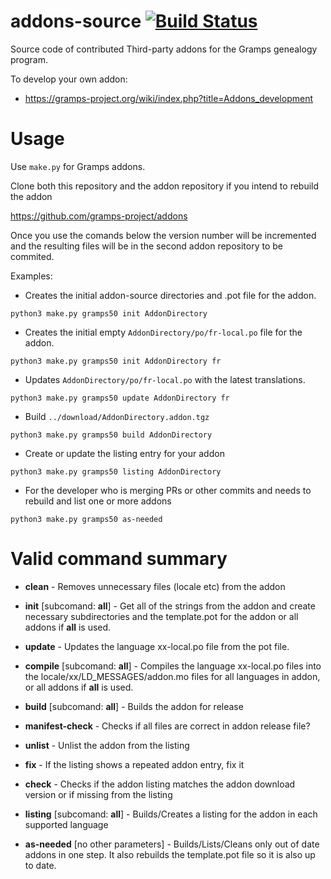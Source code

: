addons-source [![Build Status](https://travis-ci.org/gramps-project/addons-source.svg?branch=master)](https://travis-ci.org/gramps-project/addons-source)
=============

Source code of contributed Third-party addons for the Gramps genealogy program.

To develop your own addon:

* https://gramps-project.org/wiki/index.php?title=Addons_development

Usage
=====

Use `make.py` for Gramps addons.

Clone both this repository and the addon repository if you intend to rebuild the addon

https://github.com/gramps-project/addons

Once you use the comands below the version number will be incremented and the resulting
files will be in the second addon repository to be commited.

Examples:
* Creates the initial addon-source directories and .pot file for the addon.
```
python3 make.py gramps50 init AddonDirectory
```

* Creates the initial empty `AddonDirectory/po/fr-local.po` file for the addon.
```
python3 make.py gramps50 init AddonDirectory fr
```

* Updates `AddonDirectory/po/fr-local.po` with the latest translations.
```
python3 make.py gramps50 update AddonDirectory fr
```

* Build `../download/AddonDirectory.addon.tgz`
```
python3 make.py gramps50 build AddonDirectory
```

* Create or update the listing entry for your addon
```
python3 make.py gramps50 listing AddonDirectory
```

* For the developer who is merging PRs or other commits and needs to rebuild
    and list one or more addons
```
python3 make.py gramps50 as-needed
```

Valid command summary
=====================

* **clean** - Removes unnecessary files (locale etc) from the addon

* **init** [subcomand: **all**] - Get all of the strings from the addon and
create necessary subdirectories and the template.pot for the addon or all
addons if **all** is used.

* **update** - Updates the language xx-local.po file from the pot file.

* **compile** [subcomand: **all**] - Compiles the language xx-local.po files
into the locale/xx/LD_MESSAGES/addon.mo files for all languages in addon,
or all addons if **all** is used.

* **build**  [subcomand: **all**] - Builds the addon for release

* **manifest-check** - Checks if all files are correct in addon release file?

* **unlist** - Unlist the addon from the listing

* **fix**  - If the listing shows a repeated addon entry, fix it

* **check** - Checks if the addon listing matches the addon download version
or if missing from the listing

* **listing** [subcomand: **all**] - Builds/Creates a listing for the addon in
each supported language

* **as-needed** [no other parameters] - Builds/Lists/Cleans only out of date
addons in one step.  It also rebuilds the template.pot file so it is also
up to date.


